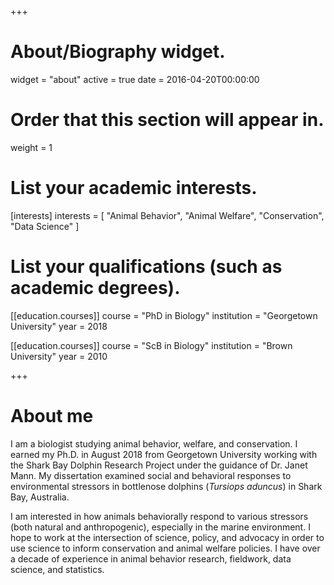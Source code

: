 +++
# About/Biography widget.
widget = "about"
active = true
date = 2016-04-20T00:00:00

# Order that this section will appear in.
weight = 1

# List your academic interests.
[interests]
  interests = [
    "Animal Behavior",
    "Animal Welfare",
    "Conservation",
    "Data Science"
  ]

# List your qualifications (such as academic degrees).
[[education.courses]]
  course = "PhD in Biology"
  institution = "Georgetown University"
  year = 2018

[[education.courses]]
  course = "ScB in Biology"
  institution = "Brown University"
  year = 2010
  
+++

# About me

I am a biologist studying animal behavior, welfare, and conservation. I earned my Ph.D. in August 2018 from Georgetown University working with the Shark Bay Dolphin Research Project under the guidance of Dr. Janet Mann. My dissertation examined social and behavioral responses to environmental stressors in bottlenose dolphins (*Tursiops aduncus*) in Shark Bay, Australia.

I am interested in how animals behaviorally respond to various stressors (both natural and anthropogenic), especially in the marine environment. I hope to work at the intersection of science, policy, and advocacy in order to use science to inform conservation and animal welfare policies. I have over a decade of experience in animal behavior research, fieldwork, data science, and statistics.
